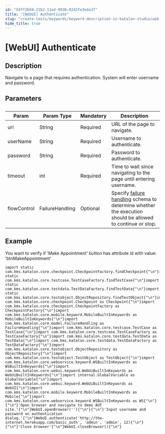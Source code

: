 ```yaml
---
id: "93ff2b50-22b2-11ed-9930-0242fe3e4a3f"
title: "[WebUI] Authenticate"
slug: "create-tests/keywords/keyword-description-in-katalon-studio/web-ui-keywords/webui-authenticate"
hide_title: true
---
```


# <a id="id_0" class="anchor_top_offset"/><a id="ariaid-title1" class="anchor_top_offset"/>[WebUI] Authenticate


## <a id="id_0__id_1" class="anchor_top_offset"/>Description

              
<p xmlns="http://www.w3.org/1999/xhtml" className="p">Navigate to a page that requires authentication. System will   enter username and password.</p> 
      

## <a id="id_0__id_2" class="anchor_top_offset"/>Parameters

              
<table xmlns="http://www.w3.org/1999/xhtml" className="table anchor_top_offset" id="id_0__9d2896a1-59e2-4cb8-9214-8c0ff2958744"><caption /><thead className="thead"><tr className><th className="entry anchor_top_offset" id="id_0__9d2896a1-59e2-4cb8-9214-8c0ff2958744__entry__1">Param</th><th className="entry anchor_top_offset" id="id_0__9d2896a1-59e2-4cb8-9214-8c0ff2958744__entry__2">Param Type</th><th className="entry anchor_top_offset" id="id_0__9d2896a1-59e2-4cb8-9214-8c0ff2958744__entry__3">Mandatory</th><th className="entry anchor_top_offset" id="id_0__9d2896a1-59e2-4cb8-9214-8c0ff2958744__entry__4">Description</th></tr></thead><tbody className="tbody"><tr className><td className="entry" headers="id_0__9d2896a1-59e2-4cb8-9214-8c0ff2958744__entry__1 id_0__9d2896a1-59e2-4cb8-9214-8c0ff2958744__entry__2 id_0__9d2896a1-59e2-4cb8-9214-8c0ff2958744__entry__3 id_0__9d2896a1-59e2-4cb8-9214-8c0ff2958744__entry__4 ">url</td><td className="entry" headers="id_0__9d2896a1-59e2-4cb8-9214-8c0ff2958744__entry__1 id_0__9d2896a1-59e2-4cb8-9214-8c0ff2958744__entry__2 id_0__9d2896a1-59e2-4cb8-9214-8c0ff2958744__entry__3 id_0__9d2896a1-59e2-4cb8-9214-8c0ff2958744__entry__4 ">String</td><td className="entry" headers="id_0__9d2896a1-59e2-4cb8-9214-8c0ff2958744__entry__1 id_0__9d2896a1-59e2-4cb8-9214-8c0ff2958744__entry__2 id_0__9d2896a1-59e2-4cb8-9214-8c0ff2958744__entry__3 id_0__9d2896a1-59e2-4cb8-9214-8c0ff2958744__entry__4 ">Required</td><td className="entry" headers="id_0__9d2896a1-59e2-4cb8-9214-8c0ff2958744__entry__1 id_0__9d2896a1-59e2-4cb8-9214-8c0ff2958744__entry__2 id_0__9d2896a1-59e2-4cb8-9214-8c0ff2958744__entry__3 id_0__9d2896a1-59e2-4cb8-9214-8c0ff2958744__entry__4 ">URL of the page to navigate.</td></tr><tr className><td className="entry" headers="id_0__9d2896a1-59e2-4cb8-9214-8c0ff2958744__entry__1 id_0__9d2896a1-59e2-4cb8-9214-8c0ff2958744__entry__2 id_0__9d2896a1-59e2-4cb8-9214-8c0ff2958744__entry__3 id_0__9d2896a1-59e2-4cb8-9214-8c0ff2958744__entry__4 ">userName</td><td className="entry" headers="id_0__9d2896a1-59e2-4cb8-9214-8c0ff2958744__entry__1 id_0__9d2896a1-59e2-4cb8-9214-8c0ff2958744__entry__2 id_0__9d2896a1-59e2-4cb8-9214-8c0ff2958744__entry__3 id_0__9d2896a1-59e2-4cb8-9214-8c0ff2958744__entry__4 ">String</td><td className="entry" headers="id_0__9d2896a1-59e2-4cb8-9214-8c0ff2958744__entry__1 id_0__9d2896a1-59e2-4cb8-9214-8c0ff2958744__entry__2 id_0__9d2896a1-59e2-4cb8-9214-8c0ff2958744__entry__3 id_0__9d2896a1-59e2-4cb8-9214-8c0ff2958744__entry__4 ">Required</td><td className="entry" headers="id_0__9d2896a1-59e2-4cb8-9214-8c0ff2958744__entry__1 id_0__9d2896a1-59e2-4cb8-9214-8c0ff2958744__entry__2 id_0__9d2896a1-59e2-4cb8-9214-8c0ff2958744__entry__3 id_0__9d2896a1-59e2-4cb8-9214-8c0ff2958744__entry__4 ">Username to authenticate.</td></tr><tr className><td className="entry" headers="id_0__9d2896a1-59e2-4cb8-9214-8c0ff2958744__entry__1 id_0__9d2896a1-59e2-4cb8-9214-8c0ff2958744__entry__2 id_0__9d2896a1-59e2-4cb8-9214-8c0ff2958744__entry__3 id_0__9d2896a1-59e2-4cb8-9214-8c0ff2958744__entry__4 ">password</td><td className="entry" headers="id_0__9d2896a1-59e2-4cb8-9214-8c0ff2958744__entry__1 id_0__9d2896a1-59e2-4cb8-9214-8c0ff2958744__entry__2 id_0__9d2896a1-59e2-4cb8-9214-8c0ff2958744__entry__3 id_0__9d2896a1-59e2-4cb8-9214-8c0ff2958744__entry__4 ">String</td><td className="entry" headers="id_0__9d2896a1-59e2-4cb8-9214-8c0ff2958744__entry__1 id_0__9d2896a1-59e2-4cb8-9214-8c0ff2958744__entry__2 id_0__9d2896a1-59e2-4cb8-9214-8c0ff2958744__entry__3 id_0__9d2896a1-59e2-4cb8-9214-8c0ff2958744__entry__4 ">Required</td><td className="entry" headers="id_0__9d2896a1-59e2-4cb8-9214-8c0ff2958744__entry__1 id_0__9d2896a1-59e2-4cb8-9214-8c0ff2958744__entry__2 id_0__9d2896a1-59e2-4cb8-9214-8c0ff2958744__entry__3 id_0__9d2896a1-59e2-4cb8-9214-8c0ff2958744__entry__4 ">Password to authenticate.</td></tr><tr className><td className="entry" headers="id_0__9d2896a1-59e2-4cb8-9214-8c0ff2958744__entry__1 id_0__9d2896a1-59e2-4cb8-9214-8c0ff2958744__entry__2 id_0__9d2896a1-59e2-4cb8-9214-8c0ff2958744__entry__3 id_0__9d2896a1-59e2-4cb8-9214-8c0ff2958744__entry__4 ">timeout</td><td className="entry" headers="id_0__9d2896a1-59e2-4cb8-9214-8c0ff2958744__entry__1 id_0__9d2896a1-59e2-4cb8-9214-8c0ff2958744__entry__2 id_0__9d2896a1-59e2-4cb8-9214-8c0ff2958744__entry__3 id_0__9d2896a1-59e2-4cb8-9214-8c0ff2958744__entry__4 ">int</td><td className="entry" headers="id_0__9d2896a1-59e2-4cb8-9214-8c0ff2958744__entry__1 id_0__9d2896a1-59e2-4cb8-9214-8c0ff2958744__entry__2 id_0__9d2896a1-59e2-4cb8-9214-8c0ff2958744__entry__3 id_0__9d2896a1-59e2-4cb8-9214-8c0ff2958744__entry__4 ">Required</td><td className="entry" headers="id_0__9d2896a1-59e2-4cb8-9214-8c0ff2958744__entry__1 id_0__9d2896a1-59e2-4cb8-9214-8c0ff2958744__entry__2 id_0__9d2896a1-59e2-4cb8-9214-8c0ff2958744__entry__3 id_0__9d2896a1-59e2-4cb8-9214-8c0ff2958744__entry__4 ">Time to wait since navigating to the page until         entering username.</td></tr><tr className><td className="entry" headers="id_0__9d2896a1-59e2-4cb8-9214-8c0ff2958744__entry__1 id_0__9d2896a1-59e2-4cb8-9214-8c0ff2958744__entry__2 id_0__9d2896a1-59e2-4cb8-9214-8c0ff2958744__entry__3 id_0__9d2896a1-59e2-4cb8-9214-8c0ff2958744__entry__4 ">flowControl</td><td className="entry" headers="id_0__9d2896a1-59e2-4cb8-9214-8c0ff2958744__entry__1 id_0__9d2896a1-59e2-4cb8-9214-8c0ff2958744__entry__2 id_0__9d2896a1-59e2-4cb8-9214-8c0ff2958744__entry__3 id_0__9d2896a1-59e2-4cb8-9214-8c0ff2958744__entry__4 ">FailureHandling</td><td className="entry" headers="id_0__9d2896a1-59e2-4cb8-9214-8c0ff2958744__entry__1 id_0__9d2896a1-59e2-4cb8-9214-8c0ff2958744__entry__2 id_0__9d2896a1-59e2-4cb8-9214-8c0ff2958744__entry__3 id_0__9d2896a1-59e2-4cb8-9214-8c0ff2958744__entry__4 ">Optional</td><td className="entry" headers="id_0__9d2896a1-59e2-4cb8-9214-8c0ff2958744__entry__1 id_0__9d2896a1-59e2-4cb8-9214-8c0ff2958744__entry__2 id_0__9d2896a1-59e2-4cb8-9214-8c0ff2958744__entry__3 id_0__9d2896a1-59e2-4cb8-9214-8c0ff2958744__entry__4 ">Specify <a className="xref" href="/docs/maintain/configure-failure-handling-settings-in-katalon-studio">failure handling</a> schema to         determine whether the execution should be allowed to continue or         stop.</td></tr></tbody></table> 
      

## <a id="id_0__id_3" class="anchor_top_offset"/>Example

              
<p xmlns="http://www.w3.org/1999/xhtml" className="p">You want to verify if 'Make Appointment' button has attribute id   with value: 'btnMakeAppointment' </p> 
              
<pre xmlns="http://www.w3.org/1999/xhtml" className="pre codeblock"><code>import static com.kms.katalon.core.checkpoint.CheckpointFactory.findCheckpoint{"\n"}import static com.kms.katalon.core.testcase.TestCaseFactory.findTestCase{"\n"}import static com.kms.katalon.core.testdata.TestDataFactory.findTestData{"\n"}import static com.kms.katalon.core.testobject.ObjectRepository.findTestObject{"\n"}import com.kms.katalon.core.checkpoint.Checkpoint as Checkpoint{"\n"}import com.kms.katalon.core.checkpoint.CheckpointFactory as CheckpointFactory{"\n"}import com.kms.katalon.core.mobile.keyword.MobileBuiltInKeywords as MobileBuiltInKeywords{"\n"}import com.kms.katalon.core.model.FailureHandling as FailureHandling{"\n"}import com.kms.katalon.core.testcase.TestCase as TestCase{"\n"}import com.kms.katalon.core.testcase.TestCaseFactory as TestCaseFactory{"\n"}import com.kms.katalon.core.testdata.TestData as TestData{"\n"}import com.kms.katalon.core.testdata.TestDataFactory as TestDataFactory{"\n"}import com.kms.katalon.core.testobject.ObjectRepository as ObjectRepository{"\n"}import com.kms.katalon.core.testobject.TestObject as TestObject{"\n"}import com.kms.katalon.core.webservice.keyword.WSBuiltInKeywords as WSBuiltInKeywords{"\n"}import com.kms.katalon.core.webui.keyword.WebUiBuiltInKeywords as WebUiBuiltInKeywords{"\n"}import internal.GlobalVariable as GlobalVariable{"\n"}import com.kms.katalon.core.webui.keyword.WebUiBuiltInKeywords as WebUI{"\n"}import com.kms.katalon.core.mobile.keyword.MobileBuiltInKeywords as Mobile{"\n"}import com.kms.katalon.core.webservice.keyword.WSBuiltInKeywords as WS{"\n"}{"\n"}'Open browser and navigate to demo AUT site.'{"\n"}WebUI.openBrowser(''){"\n"}{"\n"}'Input username and password on authentication dialog.'{"\n"}WebUI.authenticate('http://the-internet.herokuapp.com/basic_auth', 'admin', 'admin', 12){"\n"}{"\n"}'Close browser'{"\n"}WebUI.closeBrowser(){"\n"}</code></pre> 
            

